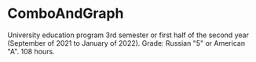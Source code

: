 # ComboAndGraph
 University education program 3rd semester or first half of the second year (September of 2021 to January of 2022).
 Grade: Russian "5" or American "A". 108 hours.
